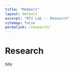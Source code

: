 ```yaml
---
title: "Members"
layout: default
excerpt: "RT2 Lab -- Research"
sitemap: false
permalink: /research/
---
```


# Research
hihi

